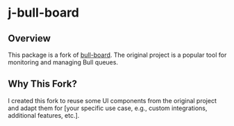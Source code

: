# j-bull-board

## Overview

This package is a fork of [bull-board](https://github.com/felixmosh/bull-board). The original project is a popular tool for monitoring and managing Bull queues.

## Why This Fork?

I created this fork to reuse some UI components from the original project and adapt them for [your specific use case, e.g., custom integrations, additional features, etc.].